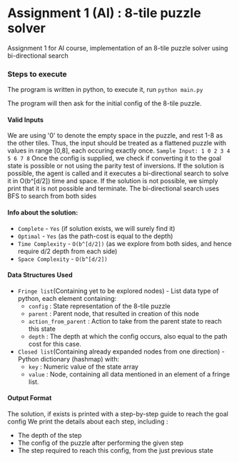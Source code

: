 # Assignment 1 (AI) : 8-tile puzzle solver

Assignment 1 for AI course, implementation of an 8-tile puzzle solver using bi-directional search

### Steps to execute

The program is written in python, to execute it, run
`python main.py`

The program will then ask for the initial config of the 8-tile puzzle.

#### Valid Inputs

We are using '0' to denote the empty space in the puzzle, and rest 1-8 as the other tiles.
Thus, the input should be treated as a flattened puzzle with values in range [0,8], each occuring exactly once.
`Sample Input: 1 0 2 3 4 5 6 7 8`
Once the config is supplied, we check if converting it to the goal state is possible or not using the parity test of inversions. If the solution is possible, the agent is called and it executes a bi-directional search to solve it in O(b^[d/2]) time and space. If the solution is not possible, we simply print that it is not possible and terminate. The bi-directional search uses BFS to search from both sides

#### Info about the solution:

- `Complete` - `Yes` (if solution exists, we will surely find it)
- `Optimal` - `Yes` (as the path-cost is equal to the depth)
- `Time Complexity` - `O(b^[d/2])` (as we explore from both sides, and hence require d/2 depth from each side)
- `Space Complexity` - `O(b^[d/2])`

#### Data Structures Used

- `Fringe list`(Containing yet to be explored nodes) - List data type of python, each element containing:
  - `config` : State representation of the 8-tile puzzle
  - `parent` : Parent node, that resulted in creation of this node
  - `action_from_parent` : Action to take from the parent state to reach this state
  - `depth` : The depth at which the config occurs, also equal to the path cost for this case.
- `Closed list`(Containing already expanded nodes from one direction) - Python dictionary (hashmap) with:
  - `key` : Numeric value of the state array
  - `value` : Node, containing all data mentioned in an element of a fringe list.

#### Output Format

The solution, if exists is printed with a step-by-step guide to reach the goal config
We print the details about each step, including :

- The depth of the step
- The config of the puzzle after performing the given step
- The step required to reach this config, from the just previous state
